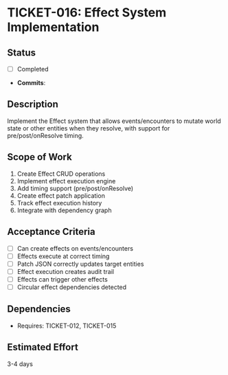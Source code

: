 # TICKET-016: Effect System Implementation

## Status

- [ ] Completed
- **Commits**:

## Description

Implement the Effect system that allows events/encounters to mutate world state or other entities when they resolve, with support for pre/post/onResolve timing.

## Scope of Work

1. Create Effect CRUD operations
2. Implement effect execution engine
3. Add timing support (pre/post/onResolve)
4. Create effect patch application
5. Track effect execution history
6. Integrate with dependency graph

## Acceptance Criteria

- [ ] Can create effects on events/encounters
- [ ] Effects execute at correct timing
- [ ] Patch JSON correctly updates target entities
- [ ] Effect execution creates audit trail
- [ ] Effects can trigger other effects
- [ ] Circular effect dependencies detected

## Dependencies

- Requires: TICKET-012, TICKET-015

## Estimated Effort

3-4 days
